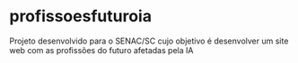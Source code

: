 # profissoesfuturoia
Projeto desenvolvido para o SENAC/SC cujo objetivo é desenvolver um site web com as profissões do futuro afetadas pela IA
